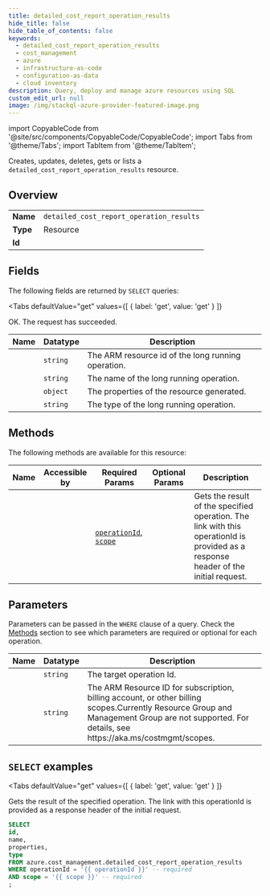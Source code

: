 ```yaml
--- 
title: detailed_cost_report_operation_results
hide_title: false
hide_table_of_contents: false
keywords:
  - detailed_cost_report_operation_results
  - cost_management
  - azure
  - infrastructure-as-code
  - configuration-as-data
  - cloud inventory
description: Query, deploy and manage azure resources using SQL
custom_edit_url: null
image: /img/stackql-azure-provider-featured-image.png
---
```


import CopyableCode from '@site/src/components/CopyableCode/CopyableCode';
import Tabs from '@theme/Tabs';
import TabItem from '@theme/TabItem';

Creates, updates, deletes, gets or lists a <code>detailed_cost_report_operation_results</code> resource.

## Overview
<table><tbody>
<tr><td><b>Name</b></td><td><code>detailed_cost_report_operation_results</code></td></tr>
<tr><td><b>Type</b></td><td>Resource</td></tr>
<tr><td><b>Id</b></td><td><CopyableCode code="azure.cost_management.detailed_cost_report_operation_results" /></td></tr>
</tbody></table>

## Fields

The following fields are returned by `SELECT` queries:

<Tabs
    defaultValue="get"
    values={[
        { label: 'get', value: 'get' }
    ]}
>
<TabItem value="get">

OK. The request has succeeded.

<table>
<thead>
    <tr>
    <th>Name</th>
    <th>Datatype</th>
    <th>Description</th>
    </tr>
</thead>
<tbody>
<tr>
    <td><CopyableCode code="id" /></td>
    <td><code>string</code></td>
    <td>The ARM resource id of the long running operation.</td>
</tr>
<tr>
    <td><CopyableCode code="name" /></td>
    <td><code>string</code></td>
    <td>The name of the long running operation.</td>
</tr>
<tr>
    <td><CopyableCode code="properties" /></td>
    <td><code>object</code></td>
    <td>The properties of the resource generated.</td>
</tr>
<tr>
    <td><CopyableCode code="type" /></td>
    <td><code>string</code></td>
    <td>The type of the long running operation.</td>
</tr>
</tbody>
</table>
</TabItem>
</Tabs>

## Methods

The following methods are available for this resource:

<table>
<thead>
    <tr>
    <th>Name</th>
    <th>Accessible by</th>
    <th>Required Params</th>
    <th>Optional Params</th>
    <th>Description</th>
    </tr>
</thead>
<tbody>
<tr>
    <td><a href="#get"><CopyableCode code="get" /></a></td>
    <td><CopyableCode code="select" /></td>
    <td><a href="#parameter-operationId"><code>operationId</code></a>, <a href="#parameter-scope"><code>scope</code></a></td>
    <td></td>
    <td>Gets the result of the specified operation. The link with this operationId is provided as a response header of the initial request.</td>
</tr>
</tbody>
</table>

## Parameters

Parameters can be passed in the `WHERE` clause of a query. Check the [Methods](#methods) section to see which parameters are required or optional for each operation.

<table>
<thead>
    <tr>
    <th>Name</th>
    <th>Datatype</th>
    <th>Description</th>
    </tr>
</thead>
<tbody>
<tr id="parameter-operationId">
    <td><CopyableCode code="operationId" /></td>
    <td><code>string</code></td>
    <td>The target operation Id.</td>
</tr>
<tr id="parameter-scope">
    <td><CopyableCode code="scope" /></td>
    <td><code>string</code></td>
    <td>The ARM Resource ID for subscription, billing account, or other billing scopes.Currently Resource Group and Management Group are not supported. For details, see https://aka.ms/costmgmt/scopes.</td>
</tr>
</tbody>
</table>

## `SELECT` examples

<Tabs
    defaultValue="get"
    values={[
        { label: 'get', value: 'get' }
    ]}
>
<TabItem value="get">

Gets the result of the specified operation. The link with this operationId is provided as a response header of the initial request.

```sql
SELECT
id,
name,
properties,
type
FROM azure.cost_management.detailed_cost_report_operation_results
WHERE operationId = '{{ operationId }}' -- required
AND scope = '{{ scope }}' -- required
;
```
</TabItem>
</Tabs>
